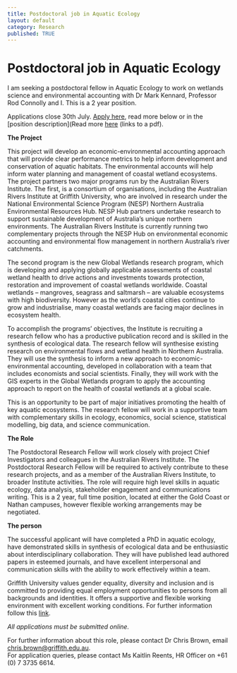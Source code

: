 ```yaml
---
title: Postdoctoral job in Aquatic Ecology
layout: default
category: Research
published: TRUE
---
```


# Postdoctoral job in Aquatic Ecology

I am seeking a postdoctoral fellow in Aquatic Ecology to work on wetlands science and environmental accounting with Dr Mark Kennard, Professor Rod Connolly and I.
This is a 2 year position.

Applications close 30th July. [Apply here](https://ps-jobs.griffith.edu.au/psc/CAREERS/EMPLOYEE/HRMS/c/HRS_HRAM_FL.HRS_CG_SEARCH_FL.GBL?FOCUS=Applicant&Page=HRS_APP_JBPST&Action=U&FOCUS=Applicant&SiteId=100&JobOpeningId=109379&PostingSeq=1), read more below or in the [position description](Read more [here](/data/00058808_PD.pdf) (links to a pdf).

**The Project**

This project will develop an economic-environmental accounting approach that will provide clear performance metrics to help inform development and conservation of aquatic habitats. The environmental accounts will help inform water planning and management of coastal wetland ecosystems. The project partners two major programs run by the Australian Rivers Institute.
The first, is a consortium of organisations, including the Australian Rivers Institute at Griffith University, who are involved in research under the National Environmental Science Program (NESP) Northern Australia Environmental Resources Hub. NESP Hub partners undertake research to support sustainable development of Australia’s unique northern environments. The Australian Rivers Institute is currently running two complementary projects through the NESP Hub on environmental economic accounting and environmental flow management in northern Australia’s river catchments.   

The second program is the new Global Wetlands research program, which is developing and applying globally applicable assessments of coastal wetland health to drive actions and investments towards protection, restoration and improvement of coastal wetlands worldwide. Coastal wetlands – mangroves, seagrass and saltmarsh – are valuable ecosystems with high biodiversity. However as the world’s coastal cities continue to grow and industrialise, many coastal wetlands are facing major declines in ecosystem health.   

To accomplish the programs’ objectives, the Institute is recruiting a research fellow who has a productive publication record and is skilled in the synthesis of ecological data. The research fellow will synthesise existing research on environmental flows and wetland health in Northern Australia. They will use the synthesis to inform a new approach to economic-environmental accounting, developed in collaboration with a team that includes economists and social scientists. Finally, they will work with the GIS experts in the Global Wetlands program to apply the accounting approach to report on the health of coastal wetlands at a global scale.   

This is an opportunity to be part of major initiatives promoting the health of key aquatic ecosystems. The research fellow will work in a supportive team with complementary skills in ecology, economics, social science, statistical modelling, big data, and science communication.

**The Role**

The Postdoctoral Research Fellow will work closely with project Chief Investigators and colleagues in the Australian Rivers Institute. The Postdoctoral Research Fellow will be required to actively contribute to these research projects, and as a member of the Australian Rivers Institute, to broader Institute activities.  The role will require high level skills in aquatic ecology, data analysis, stakeholder engagement and communications writing.
This is a 2 year, full time position, located at either the Gold Coast or Nathan campuses, however flexible working arrangements may be negotiated.

**The person**

The successful applicant will have completed a PhD in aquatic ecology, have demonstrated skills in synthesis of ecological data and be enthusiastic about interdisciplinary collaboration. They will have published lead authored papers in esteemed journals, and have excellent interpersonal and communication skills with the ability to work effectively within a team.

Griffith University values gender equality, diversity and inclusion and is committed to providing equal employment opportunities to persons from all backgrounds and identities. It offers a supportive and flexible working environment with excellent working conditions. For further information follow this [link](https://www.griffith.edu.au/equity).

 *All applications must be submitted online.*

For further information about this role, please contact Dr Chris Brown, email chris.brown@griffith.edu.au.  
For application queries, please contact Ms Kaitlin Reents, HR Officer on +61 (0) 7 3735 6614.
